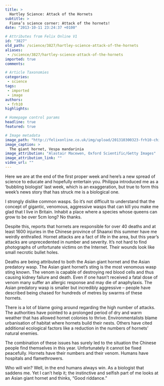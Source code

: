 ```yaml
---
title: >
  Hartley Science: Attack of the Hornets
subtitle: >
  Fiona’s science corner: Attack of the hornets!
date: "2013-10-11 23:24:37 +0100"

# Attributes from Felix Online V1
id: "3827"
old_path: /science/3827/hartley-science-attack-of-the-hornets
aliases:
 - /science/3827/hartley-science-attack-of-the-hornets
imported: true
comments:

# Article Taxonomies
categories:
 - science
tags:
 - imported
 - image
authors:
 - frh10
highlights:

# Homepage control params
headline: true
featured: true

# Image metadata
image_path: "http://felixonline.co.uk/img/upload/201310300323-frh10-china-hornet-vespa-mandarinia_72212_600x450.jpg"
image_caption: >
  The giant hornet, Vespa mandarinia
image_attribution: "Alastair Macewen, Oxford Scientific/Getty Images"
image_attribution_link: ""
video_url: ""
---
```


Here we are at the end of the first proper week and here’s a new spread of science to educate and hopefully entertain you. Philippa introduced me as a ‘bubbling biologist’ last week, which is an exaggeration, but true to form this week’s news story that has struck me is a biological one.

I strongly dislike common wasps. So it’s not difficult to understand that the concept of gigantic, venomous, aggressive wasps that can kill you make me glad that I live in Britain. Inhabit a place where a species whose queens can grow to be over 5cm long? No thanks.

Despite this, reports that hornets are responsible for over 40 deaths and at least 1600 injuries in the Chinese province of Shaanxi this summer have me weirdly enthralled. Hornet attacks are a fact of life in the area, but this year’s attacks are unprecedented in number and severity. It’s not hard to find photographs of unfortunate victims on the Internet. Their wounds look like small necrotic bullet holes.

Deaths are being attributed to both the Asian giant hornet and the Asian predatory wasp. The Asian giant hornet’s sting is the most venomous wasp sting known. The venom is capable of destroying red blood cells and thus causing kidney failure and death. Even if one hasn’t received a fatal dose of venom many suffer an allergic response and may die of anaphylaxis. The Asian predatory wasp is smaller but incredibly aggressive – people have described being chased for hundreds of metres by swarms of these hornets.

There is a lot of blame going around regarding the high number of attacks. The authorities have pointed to a prolonged period of dry and warm weather that has allowed hornet colonies to thrive. Environmentalists blame urbanisation of habitat where hornets build their nests. Others have cited additional ecological factors like a reduction in the numbers of hornets’ natural enemies.

The combination of these issues has surely led to the situation the Chinese people find themselves in this year. Unfortunately it cannot be fixed peacefully. Hornets have their numbers and their venom. Humans have hospitals and flamethrowers.

Who will win? Well, in the end humans always win. As a biologist that saddens me. Yet I can’t help it; the instinctive and selfish part of me looks at an Asian giant hornet and thinks, “Good riddance.”
